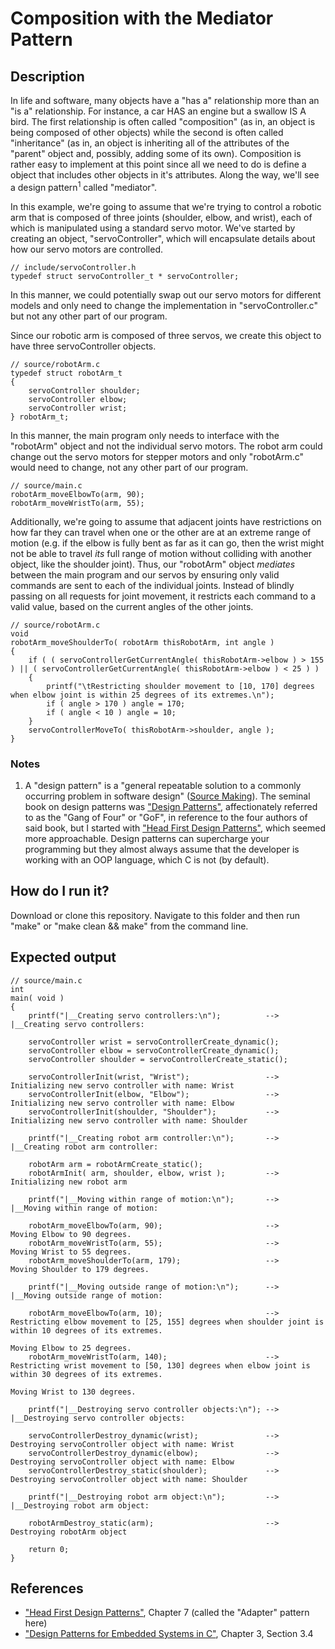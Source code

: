 # Composition with the Mediator Pattern

## Description

In life and software, many objects have a "has a" relationship more than an "is a" relationship. For instance, a car HAS an engine but a swallow IS A bird. The first relationship is often called "composition" (as in, an object is being composed of other objects) while the second is often called "inheritance" (as in, an object is inheriting all of the attributes of the "parent" object and, possibly, adding some of its own). Composition is rather easy to implement at this point since all we need to do is define a object that includes other objects in it's attributes. Along the way, we'll see a design pattern<sup>1</sup> called "mediator".

In this example, we're going to assume that we're trying to control a robotic arm that is composed of three joints (shoulder, elbow, and wrist), each of which is manipulated using a standard servo motor. We've started by creating an object, "servoController", which will encapsulate details about how our servo motors are controlled.

```
// include/servoController.h
typedef struct servoController_t * servoController;
```

In this manner, we could potentially swap out our servo motors for different models and only need to change the implementation in "servoController.c" but not any other part of our program.

Since our robotic arm is composed of three servos, we create this object to have three servoController objects.

```
// source/robotArm.c
typedef struct robotArm_t
{
    servoController shoulder;
    servoController elbow;
    servoController wrist;
} robotArm_t;
```

In this manner, the main program only needs to interface with the "robotArm" object and not the individual servo motors. The robot arm could change out the servo motors for stepper motors and only "robotArm.c" would need to change, not any other part of our program.

```
// source/main.c
robotArm_moveElbowTo(arm, 90);
robotArm_moveWristTo(arm, 55);
```

Additionally, we're going to assume that adjacent joints have restrictions on how far they can travel when one or the other are at an extreme range of motion (e.g. if the elbow is fully bent as far as it can go, then the wrist might not be able to travel _its_ full range of motion without colliding with another object, like the shoulder joint). Thus, our "robotArm" object _mediates_ between the main program and our servos by ensuring only valid commands are sent to each of the individual joints. Instead of blindly passing on all requests for joint movement, it restricts each command to a valid value, based on the current angles of the other joints.

```
// source/robotArm.c
void
robotArm_moveShoulderTo( robotArm thisRobotArm, int angle )
{
    if ( ( servoControllerGetCurrentAngle( thisRobotArm->elbow ) > 155 ) || ( servoControllerGetCurrentAngle( thisRobotArm->elbow ) < 25 ) )
    {
        printf("\tRestricting shoulder movement to [10, 170] degrees when elbow joint is within 25 degrees of its extremes.\n");
        if ( angle > 170 ) angle = 170;
        if ( angle < 10 ) angle = 10;
    }
    servoControllerMoveTo( thisRobotArm->shoulder, angle );
}
```

### Notes

1) A "design pattern" is a "general repeatable solution to a commonly occurring problem in software design" ([Source Making](https://sourcemaking.com/design_patterns)). The seminal book on design patterns was ["Design Patterns"](https://www.amazon.com/Design-Patterns-Object-Oriented-Addison-Wesley-Professional-ebook/dp/B000SEIBB8), affectionately referred to as the "Gang of Four" or "GoF", in reference to the four authors of said book, but I started with ["Head First Design Patterns"](https://www.amazon.com/Head-First-Design-Patterns-Brain-Friendly/dp/0596007124), which seemed more approachable. Design patterns can supercharge your programming but they almost always assume that the developer is working with an OOP language, which C is not (by default).

## How do I run it?

Download or clone this repository. Navigate to this folder and then run "make" or "make clean && make" from the command line.

## Expected output

```
// source/main.c
int
main( void )
{
    printf("|__Creating servo controllers:\n");          -->  |__Creating servo controllers:

    servoController wrist = servoControllerCreate_dynamic();
    servoController elbow = servoControllerCreate_dynamic();
    servoController shoulder = servoControllerCreate_static();

    servoControllerInit(wrist, "Wrist");                 -->      Initializing new servo controller with name: Wrist
    servoControllerInit(elbow, "Elbow");                 -->      Initializing new servo controller with name: Elbow
    servoControllerInit(shoulder, "Shoulder");           -->      Initializing new servo controller with name: Shoulder

    printf("|__Creating robot arm controller:\n");       -->  |__Creating robot arm controller:

    robotArm arm = robotArmCreate_static();
    robotArmInit( arm, shoulder, elbow, wrist );         -->      Initializing new robot arm

    printf("|__Moving within range of motion:\n");       -->  |__Moving within range of motion:
    
    robotArm_moveElbowTo(arm, 90);                       -->      Moving Elbow to 90 degrees.
    robotArm_moveWristTo(arm, 55);                       -->      Moving Wrist to 55 degrees.
    robotArm_moveShoulderTo(arm, 179);                   -->      Moving Shoulder to 179 degrees.

    printf("|__Moving outside range of motion:\n");      -->  |__Moving outside range of motion:
    
    robotArm_moveElbowTo(arm, 10);                       -->      Restricting elbow movement to [25, 155] degrees when shoulder joint is within 10 degrees of its extremes.
                                                                  Moving Elbow to 25 degrees.
    robotArm_moveWristTo(arm, 140);                      -->      Restricting wrist movement to [50, 130] degrees when elbow joint is within 30 degrees of its extremes.
                                                                  Moving Wrist to 130 degrees.    

    printf("|__Destroying servo controller objects:\n"); -->  |__Destroying servo controller objects:

    servoControllerDestroy_dynamic(wrist);               -->      Destroying servoController object with name: Wrist
    servoControllerDestroy_dynamic(elbow);               -->      Destroying servoController object with name: Elbow
    servoControllerDestroy_static(shoulder);             -->      Destroying servoController object with name: Shoulder

    printf("|__Destroying robot arm object:\n");         -->  |__Destroying robot arm object:

    robotArmDestroy_static(arm);                         -->      Destroying robotArm object

    return 0;
}
```

## References
- ["Head First Design Patterns"](https://www.amazon.com/Head-First-Design-Patterns-Brain-Friendly/dp/0596007124/ref=sr_1_1?crid=1C1X7G13CZMI5&dchild=1&keywords=head+first+design+patterns&qid=1616758854&sprefix=head+first%2Caps%2C182&sr=8-1), Chapter 7 (called the "Adapter" pattern here)
- ["Design Patterns for Embedded Systems in C"](https://www.amazon.com/Design-Patterns-Embedded-Systems-Engineering/dp/1856177076/ref=sr_1_2?dchild=1&keywords=design+patterns+for+embedded+c&qid=1616758966&sr=8-2), Chapter 3, Section 3.4